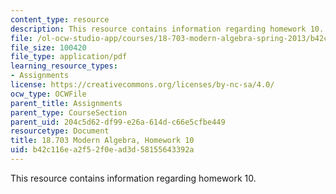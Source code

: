 ```yaml
---
content_type: resource
description: This resource contains information regarding homework 10.
file: /ol-ocw-studio-app/courses/18-703-modern-algebra-spring-2013/b42c116ea2f52f0ead3d58155643392a_MIT18_703S13_h10.pdf
file_size: 100420
file_type: application/pdf
learning_resource_types:
- Assignments
license: https://creativecommons.org/licenses/by-nc-sa/4.0/
ocw_type: OCWFile
parent_title: Assignments
parent_type: CourseSection
parent_uid: 204c5d62-df99-e26a-614d-c66e5cfbe449
resourcetype: Document
title: 18.703 Modern Algebra, Homework 10
uid: b42c116e-a2f5-2f0e-ad3d-58155643392a
---
```

This resource contains information regarding homework 10.